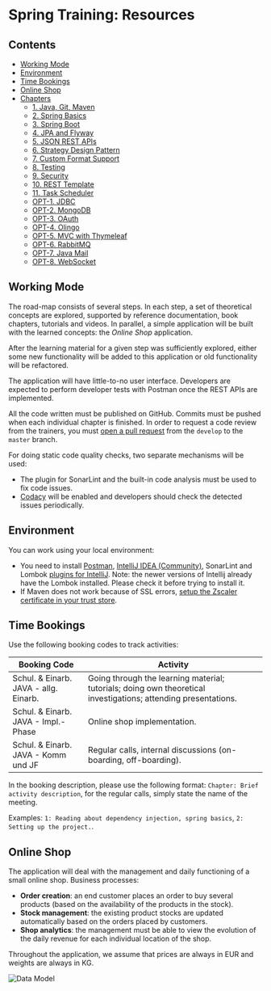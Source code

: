 # Spring Training: Resources

## Contents

 - [Working Mode](#working-mode)
 - [Environment](#environment)
 - [Time Bookings](#time-bookings)
 - [Online Shop](#online-shop)
 - [Chapters](#chapters)
   * [1. Java, Git, Maven](https://github.com/msg-CareerPaths/spring-training/blob/master/chapters/100-java-maven.md)
   * [2. Spring Basics](https://github.com/msg-CareerPaths/spring-training/blob/master/chapters/200-spring-basics.md)
   * [3. Spring Boot](https://github.com/msg-CareerPaths/spring-training/blob/master/chapters/300-spring-boot.md)
   * [4. JPA and Flyway](https://github.com/msg-CareerPaths/spring-training/blob/master/chapters/400-jpa-and-flyway.md)
   * [5. JSON REST APIs](https://github.com/msg-CareerPaths/spring-training/blob/master/chapters/500-json-rest-apis.md)
   * [6. Strategy Design Pattern](https://github.com/msg-CareerPaths/spring-training/blob/master/chapters/600-strategy-design-pattern.md)
   * [7. Custom Format Support](https://github.com/msg-CareerPaths/spring-training/blob/master/chapters/700-custom-format-support.md)
   * [8. Testing](https://github.com/msg-CareerPaths/spring-training/blob/master/chapters/800-testing.md)
   * [9. Security](https://github.com/msg-CareerPaths/spring-training/blob/master/chapters/900-security.md)
   * [10. REST Template](https://github.com/msg-CareerPaths/spring-training/blob/master/chapters/1000-rest-template.md)
   * [11. Task Scheduler](https://github.com/msg-CareerPaths/spring-training/blob/master/chapters/1100-task-scheduler.md)
   * [OPT-1. JDBC](https://github.com/msg-CareerPaths/spring-training/blob/master/chapters/op1-100-jdbc.md)
   * [OPT-2. MongoDB](https://github.com/msg-CareerPaths/spring-training/blob/master/chapters/opt-200-mongodb.md)
   * [OPT-3. OAuth](https://github.com/msg-CareerPaths/spring-training/blob/master/chapters/opt-300-oauth.md)
   * [OPT-4. Olingo](https://github.com/msg-CareerPaths/spring-training/blob/master/chapters/opt-400-olingo.md)
   * [OPT-5. MVC with Thymeleaf](https://github.com/msg-CareerPaths/spring-training/blob/master/chapters/opt-500-mvc-thymeleaf.md)
   * [OPT-6. RabbitMQ](https://github.com/msg-CareerPaths/spring-training/blob/master/chapters/opt-600-rabbitmq.md)
   * [OPT-7. Java Mail](https://github.com/msg-CareerPaths/spring-training/blob/master/chapters/opt-700-java-mail.md)
   * [OPT-8. WebSocket](https://github.com/msg-CareerPaths/spring-training/blob/master/chapters/opt-800-websocket.md)

## Working Mode

The road-map consists of several steps. In each step, a set of theoretical concepts are explored, supported by reference documentation, book chapters, tutorials and videos. In parallel, a simple application will be built with the learned concepts: the *Online Shop* application.

After the learning material for a given step was sufficiently explored, either some new functionality will be added to this application or old functionality will be refactored.

The application will have little-to-no user interface. Developers are expected to perform developer tests with Postman once the REST APIs are implemented.

All the code written must be published on GitHub. Commits must be pushed when each individual chapter is finished. In order to request a code review from the trainers, you must [open a pull request](https://help.github.com/en/articles/creating-a-pull-request) from the `develop` to the `master` branch.

For doing static code quality checks, two separate mechanisms will be used:
 - The plugin for SonarLint and the built-in code analysis must be used to fix code issues.
 - [Codacy](https://www.codacy.com/) will be enabled and developers should check the detected issues periodically. 

## Environment

You can work using your local environment:
 - You need to install [Postman](https://www.getpostman.com/apps), [IntelliJ IDEA (Community)](https://www.jetbrains.com/idea/download/#section=windows), SonarLint and Lombok [plugins for IntelliJ](https://www.jetbrains.com/help/idea/managing-plugins.html#install_plugin_from_repo). Note: the newer versions of Intellij already have the Lombok installed. Please check it before trying to install it.
 - If Maven does not work because of SSL errors, [setup the Zscaler certificate in your trust store](https://team.msg.de/site/IT/Freigegebene%20Dokumente/Forms/AllItems.aspx?RootFolder=%2Fsite%2FIT%2FFreigegebene%20Dokumente%2FAnleitungen%2FZscaler&FolderCTID=0x012000581B900D5D91664C93095DB345EDAFC4&View=%7B8F4AC536%2DBC7A%2D4D89%2DA598%2D491A539B7BBE%7D).

## Time Bookings

Use the following booking codes to track activities:

| Booking Code                            | Activity                                                                                                          |
|-----------------------------------------|-------------------------------------------------------------------------------------------------------------------|
| Schul. & Einarb. JAVA - allg. Einarb.   | Going through the learning material; tutorials; doing own theoretical investigations; attending presentations.    |
| Schul. & Einarb. JAVA - Impl.-Phase     | Online shop implementation.                                                                                       |
| Schul. & Einarb. JAVA - Komm und JF     | Regular calls, internal discussions (on-boarding, off-boarding).                                                  |

In the booking description, please use the following format: `Chapter: Brief activity description`, for the regular calls, simply state the name of the meeting. 

Examples: `1: Reading about dependency injection, spring basics`, `2: Setting up the project.`.

## Online Shop
The application will deal with the management and daily functioning of a small online shop. Business processes:
 - **Order creation**: an end customer places an order to buy several products (based on the availability of the products in the stock).
 - **Stock management**: the existing product stocks are updated automatically based on the orders placed by customers.
 - **Shop analytics**: the management must be able to view the evolution of the daily revenue for each individual location of the shop.

Throughout the application, we assume that prices are always in EUR and weights are always in KG. 

![Data Model](./diagrams/data-model.svg "Data Model")
